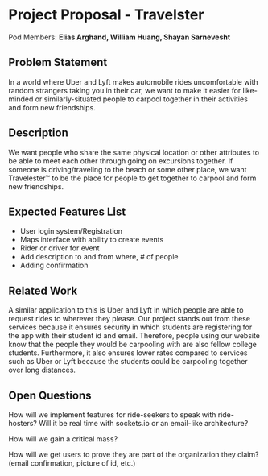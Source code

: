 # Project Proposal - Travelster

Pod Members: **Elias Arghand, William Huang, Shayan Sarnevesht**

## Problem Statement

In a world where Uber and Lyft makes automobile rides uncomfortable with random strangers taking you in their car, we want to make it easier for like-minded or similarly-situated people to carpool together in their activities and form new friendships.

## Description

We want people who share the same physical location or other attributes to be able to meet each other through going on excursions together. If someone is driving/traveling to the beach or some other place, we want Travelester™ to be the place for people to get together to carpool and form new friendships.

## Expected Features List

* User login system/Registration
* Maps interface with ability to create events
* Rider or driver for event
* Add description to and from where, # of people 
* Adding confirmation


## Related Work

A similar application to this is Uber and Lyft in which people are able to request rides to wherever they please. Our project stands out from these services because it ensures security in which students are registering for the app with their student id and email. Therefore, people using our website know that the people they would be carpooling with are also fellow college students. Furthermore, it also ensures lower rates compared to services such as Uber or Lyft because the students could be carpooling together over long distances.

## Open Questions

How will we implement features for ride-seekers to speak with ride-hosters?  Will it be real time with sockets.io or an email-like architecture?

How will we gain a critical mass?

How will we get users to prove they are part of the organization they claim? (email confirmation, picture of id, etc.)
